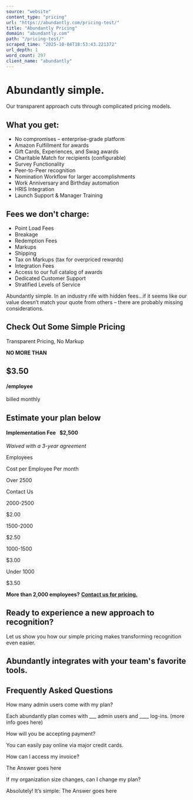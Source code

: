 ```yaml
---
source: "website"
content_type: "pricing"
url: "https://abundantly.com/pricing-test/"
title: "Abundantly Pricing"
domain: "abundantly.com"
path: "/pricing-test/"
scraped_time: "2025-10-04T18:53:43.221372"
url_depth: 1
word_count: 297
client_name: "abundantly"
---
```


# Abundantly simple.

Our transparent approach cuts through complicated pricing models.

## What you get:

*   No compromises – enterprise-grade platform
*   Amazon Fulfillment for awards
*   Gift Cards, Experiences, and Swag awards
*   Charitable Match for recipients (configurable)
*   Survey Functionality
*   Peer-to-Peer recognition
*   Nomination Workflow for larger accomplishments
*   Work Anniversary and Birthday automation
*   HRIS Integration
*   Launch Support & Manager Training

## Fees we don't charge:

*   Point Load Fees
*   Breakage
*   Redemption Fees
*   Markups
*   Shipping
*   Tax on Markups (tax for overpriced rewards)
*   Integration Fees
*   Access to our full catalog of awards
*   Dedicated Customer Support
*   Stratified Levels of Service

Abundantly simple. In an industry rife with hidden fees…if it seems like our value doesn’t match your quote from others – there are probably missing considerations.

## Check Out Some Simple Pricing

Transparent Pricing, No Markup

**NO MORE THAN**

## $3.50

#### /employee

billed monthly

## Estimate your plan below

#### Implementation Fee  $2,500

_Waived with a 3-year agreement_

Employees

Cost per Employee Per month

Over 2500

Contact Us

2000-2500

$2.00

1500-2000

$2.50

1000-1500

$3.00

Under 1000

$3.50

**More than 2,000 employees?**  **[Contact us for pricing.](https://abundantly.com/contact-us/)**

## Ready to experience a new approach to recognition?

Let us show you how our simple pricing makes transforming recognition even easier.

## Abundantly integrates with your team's favorite tools.

## Frequently Asked Questions

How many admin users come with my plan?

Each abundantly plan comes with ___ admin users and ____ log-ins. (more info goes here)

How will you be accepting payment?

You can easily pay online via major credit cards.

How can I access my invoice?

The Answer goes here

If my organization size changes, can I change my plan?

Absolutely! It’s simple: The Answer goes here